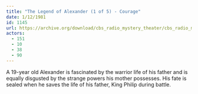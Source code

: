 ```yaml
---
title: "The Legend of Alexander (1 of 5) - Courage"
date: 1/12/1981
id: 1145
url: https://archive.org/download/cbs_radio_mystery_theater/cbs_radio_mystery_theater-1101-1150.zip/cbs_radio_mystery_theater-1101-1150%2Fcbsrmt_1145_the_legend_of_alexander_1_of_5_courage.mp3
actors:
  - 151
  - 10
  - 38
  - 90
---
```

A 19-year old Alexander is fascinated by the warrior life of his father and is equally disgusted by the strange powers his mother possesses. His fate is sealed when he saves the life of his father, King Philip during battle.